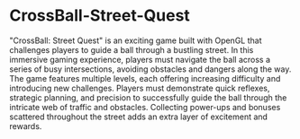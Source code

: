 # CrossBall-Street-Quest
"CrossBall: Street Quest" is an exciting game built with OpenGL that challenges players to guide a ball through a bustling street. In this immersive gaming experience, players must navigate the ball across a series of busy intersections, avoiding obstacles and dangers along the way.
The game features multiple levels, each offering increasing difficulty and introducing new challenges. Players must demonstrate quick reflexes, strategic planning, and precision to successfully guide the ball through the intricate web of traffic and obstacles. Collecting power-ups and bonuses scattered throughout the street adds an extra layer of excitement and rewards.
